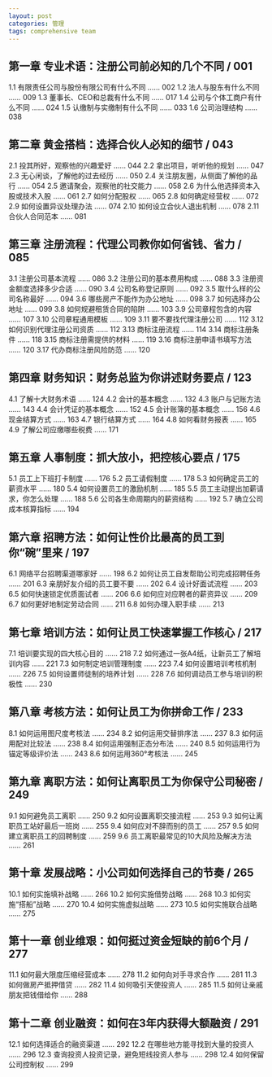 ```yaml
---
layout: post
categories: 管理
tags: comprehensive team
---
```


## 第一章 专业术语：注册公司前必知的几个不同 / 001

1.1 有限责任公司与股份有限公司有什么不同 …… 002
1.2 法人与股东有什么不同 …… 009
1.3 董事长、CEO和总裁有什么不同 …… 017
1.4 公司与个体工商户有什么不同 …… 024
1.5 认缴制与实缴制有什么不同 …… 033
1.6 公司治理结构 …… 038

## 第二章 黄金搭档：选择合伙人必知的细节 / 043

2.1 投其所好，观察他的兴趣爱好  …… 044
2.2 拿出项目，听听他的规划 …… 047
2.3 无心闲谈，了解他的过去经历  …… 050
2.4 关注朋友圈，从侧面了解他的品行  …… 054
2.5 邀请聚会，观察他的社交能力 …… 058
2.6 为什么他选择资本入股或技术入股 …… 061
2.7 如何分配股权 …… 065
2.8 如何确定经营权 …… 072
2.9 如何设置异议处理办法 …… 074
2.10 如何设立合伙人退出机制 …… 078
2.11 合伙人合同范本 …… 081

## 第三章 注册流程：代理公司教你如何省钱、省力 / 085

3.1 注册公司基本流程 …… 086
3.2 注册公司的基本费用构成 …… 088
3.3 注册资金额度选择多少合适 …… 090
3.4 公司名称登记原则  …… 092
3.5 取什么样的公司名称最好 …… 094
3.6 哪些房产不能作为办公地址 …… 098
3.7 如何选择办公地址 …… 099
3.8 如何规避租赁合同的陷阱 …… 103
3.9 公司章程包含的内容  …… 107
3.10 公司章程通用模板 …… 109
3.11 要不要找代理注册公司 …… 112
3.12 如何识别代理注册公司资质 …… 112
3.13 商标注册流程  …… 114
3.14 商标注册条件  …… 118
3.15 商标注册需提供的材料  …… 119
3.16 商标注册申请书填写方法  …… 120
3.17 代办商标注册风险防范 …… 120

## 第四章 财务知识：财务总监为你讲述财务要点 / 123

4.1 了解十大财务术语 …… 124
4.2 会计的基本概念  …… 132
4.3 账户与记账方法  …… 143
4.4  会计凭证的基本概念  …… 152
4.5 会计账簿的基本概念  …… 156
4.6 现金结算方式 …… 163
4.7 银行结算方式 …… 164
4.8 如何看财务报表 …… 165
4.9 了解公司应缴哪些税费 …… 171

## 第五章 人事制度：抓大放小，把控核心要点 / 175

5.1 员工上下班打卡制度 …… 176
5.2 员工请假制度 …… 178
5.3 如何确定员工的薪资水平 …… 180
5.4 如何设置员工的激励机制 …… 185
5.5 员工主动提出加薪请求，你怎么处理 …… 188
5.6 公司各生命周期内的薪资结构 …… 192
5.7 确立公司成本核算指标 …… 194

## 第六章 招聘方法：如何让性价比最高的员工到你“碗”里来 / 197

6.1 网络平台招聘渠道哪家好 …… 198
6.2 如何让员工自发帮助公司完成招聘任务 …… 201
6.3 亲朋好友介绍的员工要不要 …… 202
6.4 设计好面试流程 …… 203
6.5 如何快速锁定优质面试者 …… 206
6.6 如何应对应聘者的薪资异议 …… 209
6.7 如何更好地制定劳动合同 …… 211
6.8 如何办理入职手续 …… 213

## 第七章 培训方法：如何让员工快速掌握工作核心 / 217

7.1 培训要实现的四大核心目的 …… 218
7.2 如何通过一张A4纸，让新员工了解培训内容 …… 221
7.3 如何制定培训管理制度 …… 223
7.4 如何设置培训考核机制 …… 226
7.5 如何设置师徒制的培养计划 …… 228
7.6 如何调动员工参与培训的积极性 …… 230

## 第八章 考核方法：如何让员工为你拼命工作 / 233

8.1 如何运用图尺度考核法 …… 234
8.2 如何运用交替排序法 …… 237
8.3 如何运用配对比较法 …… 238
8.4 如何运用强制正态分布法 …… 240
8.5 如何运用行为锚定等级评价法 …… 243
8.6 如何运用360°考核法 …… 245

## 第九章 离职方法：如何让离职员工为你保守公司秘密 / 249

9.1 如何避免员工离职 …… 250
9.2 如何设置离职交接流程 …… 253
9.3 如何让离职员工站好最后一班岗 …… 255
9.4 如何应对不辞而别的员工 …… 257
9.5 如何建立离职员工的回聘制度 …… 259
9.6 员工离职最常见的10大风险及解决方法 …… 261

## 第十章 发展战略：小公司如何选择自己的节奏 / 265

10.1 如何实施填补战略 …… 266
10.2 如何实施借势战略 …… 268
10.3 如何实施“搭船”战略 …… 270
10.4 如何实施虚拟战略 …… 273
10.5 如何实施联合战略 …… 275

## 第十一章 创业维艰：如何挺过资金短缺的前6个月 / 277

11.1 如何最大限度压缩经营成本 …… 278
11.2 如何向对手寻求合作 …… 281
11.3 如何做房产抵押借贷 …… 282
11.4 如何吸引天使投资人 …… 285
11.5 如何让亲戚朋友把钱借给你 …… 288

## 第十二章 创业融资：如何在3年内获得大额融资 / 291

12.1 如何选择适合的融资渠道 …… 292
12.2 在哪些地方能寻找到大量的投资人 …… 296
12.3 查询投资人投资记录，避免短线投资人参与 …… 298
12.4 如何保留公司控制权 …… 299